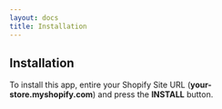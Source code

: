 ```yaml
---
layout: docs
title: Installation
---
```


## Installation

To install this app, entire your Shopify Site URL (**your-store.myshopify.com**) and press the **INSTALL** button.

<script setup>
import installer from './components/Installer.vue'
</script>

<installer />